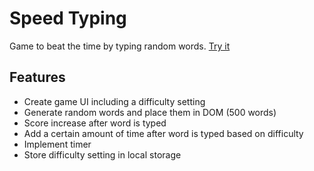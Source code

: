 # Speed Typing
Game to beat the time by typing random words. [Try it](https://tranthaituananh.github.io/speed-typing/)  

## Features
- Create game UI including a difficulty setting  
- Generate random words and place them in DOM (500 words)  
- Score increase after word is typed  
- Add a certain amount of time after word is typed based on difficulty  
- Implement timer  
- Store difficulty setting in local storage  
